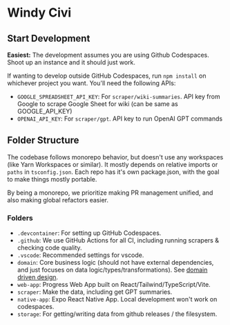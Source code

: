# Windy Civi

## Start Development

**Easiest:** The development assumes you are using Github Codespaces. Shoot up an instance and it should just work.

If wanting to develop outside GitHub Codespaces, run `npm install` on whichever project you want. You'll need the following APIs:

- `GOOGLE_SPREADSHEET_API_KEY`: For `scraper/wiki-summaries`. API key from Google to scrape Google Sheet for wiki (can be same as GOOGLE_API_KEY)
- `OPENAI_API_KEY`: For `scraper/gpt`. API key to run OpenAI GPT commands

## Folder Structure

The codebase follows monorepo behavior, but doesn't use any workspaces (like Yarn Workspaces or similar). It mostly depends on relative imports or `paths` in `tsconfig.json`. Each repo has it's own package.json, with the goal to make things mostly portable.

By being a monorepo, we prioritize making PR management unified, and also making global refactors easier.

### Folders

- `.devcontainer`: For setting up GitHub Codespaces.
- `.github`: We use GitHub Actions for all CI, including running scrapers & checking code quality.
- `.vscode`: Recommended settings for vscode.
- `domain`: Core business logic (should not have external dependencies, and just focuses on data logic/types/transformations). See [domain driven design](https://en.wikipedia.org/wiki/Domain-driven_design).
- `web-app`: Progress Web App built on React/Tailwind/TypeScript/Vite.
- `scraper`: Make the data, including get GPT summaries.
- `native-app`: Expo React Native App. Local development won't work on codespaces.
- `storage`: For getting/writing data from github releases / the filesystem.
